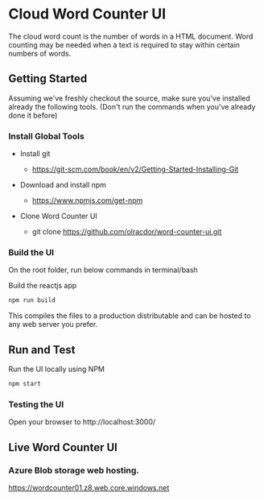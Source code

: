 # Cloud Word Counter UI

The cloud word count is the number of words in a HTML document. Word counting may be needed when a text is required to stay within certain numbers of words.

## Getting Started

Assuming we've freshly checkout the source, make sure you've installed
already the following tools. (Don't run the commands when you've already 
done it before)

### Install Global Tools

* Install git
    * https://git-scm.com/book/en/v2/Getting-Started-Installing-Git

* Download and install npm
    * https://www.npmjs.com/get-npm

* Clone Word Counter UI 
    * git clone https://github.com/olracdor/word-counter-ui.git

### Build the UI

On the root folder, run below commands in terminal/bash

Build the reactjs app 

```bash
npm run build
```

This compiles the files to a production distributable and can be hosted to any web server you prefer.

## Run and Test

Run the UI locally using NPM

```bash
npm start
```

### Testing the UI

Open your browser to http://localhost:3000/ 

## Live Word Counter UI

### Azure Blob storage web hosting.

https://wordcounter01.z8.web.core.windows.net
